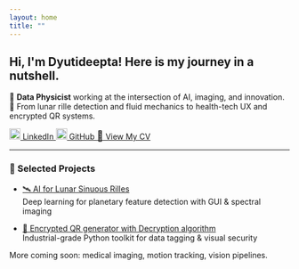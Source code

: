 ```yaml
---
layout: home
title: ""
---
```


<style>
/* Layout fix for header and nav */
header.site-header .wrapper {
  display: flex;
  justify-content: space-between;
  align-items: center;
  flex-wrap: wrap;
  gap: 0.5rem;
}

/* Site title styling */
.site-title {
  margin: 0;
  font-size: 1.5rem;
}

/* Nav bar layout */
nav.site-nav {
  display: flex;
  gap: 1rem;
  flex-wrap: wrap;
}

/* Responsive fix: Stack title above nav on mobile */
@media (max-width: 600px) {
  header.site-header .wrapper {
    flex-direction: column;
    align-items: flex-start;
  }

  .site-title {
    font-size: 1.2rem;
    text-align: left;
    width: 100%;
  }

  nav.site-nav {
    justify-content: flex-start;
    width: 100%;
    flex-wrap: wrap;
    gap: 0.75rem;
  }

  nav.site-nav .page-link {
    display: inline-block;
    font-size: 0.95rem;
  }
}
</style>

## Hi, I'm Dyutideepta! Here is my journey in a nutshell.

🌌 **Data Physicist** working at the intersection of AI, imaging, and innovation.  
🚀 From lunar rille detection and fluid mechanics to health-tech UX and encrypted QR systems.

<div class="responsive-nav">

  <a href="https://www.linkedin.com/in/dyutideepta-banerjee" target="_blank">
    <img src="https://cdn.jsdelivr.net/npm/simple-icons@v9/icons/linkedin.svg" alt="LinkedIn" width="20" height="20">
    LinkedIn
  </a>

  <a href="https://github.com/DyutideeptaB" target="_blank">
    <img src="https://cdn.jsdelivr.net/npm/simple-icons@v9/icons/github.svg" alt="GitHub" width="20" height="20">
    GitHub
  </a>

  <a href="https://dyutideeptab.github.io/Cognition_Bytes_by_Dyutideepta/assets/DyutideeptaBanerjee_CV.pdf" target="_blank">
    <span style="font-size: 18px;">📄</span>&nbsp;View My CV
  </a>

</div>

---

### 🌟 Selected Projects

- [🛰️ AI for Lunar Sinuous Rilles](./Project/planetary-feature-detection/)  
  Deep learning for planetary feature detection with GUI & spectral imaging

- [🔐 Encrypted QR generator with Decryption algorithm](./Project/qr_generator_algorithms/)  
  Industrial-grade Python toolkit for data tagging & visual security

More coming soon: medical imaging, motion tracking, vision pipelines.
